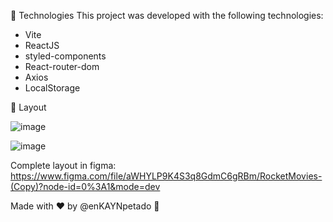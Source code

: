 🚀 Technologies
This project was developed with the following technologies:

 - Vite
 - ReactJS
 - styled-components
 - React-router-dom
 - Axios
 - LocalStorage



🔖 Layout


 ![image](https://github.com/enKAYNpetado/RocketMoviess/assets/136331604/3e499eb6-b0dd-425d-93ed-303d0d541677)
 
 ![image](https://github.com/enKAYNpetado/RocketMoviess/assets/136331604/88c62c09-67cf-41a8-a95b-d9a785653583)

Complete layout in figma: https://www.figma.com/file/aWHYLP9K4S3q8GdmC6gRBm/RocketMovies-(Copy)?node-id=0%3A1&mode=dev

Made with ♥ by @enKAYNpetado 👋
